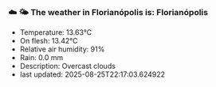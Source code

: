 ### ☁️ 🌤️  The weather in Florianópolis is: Florianópolis

- Temperature: 13.63°C
- On flesh: 13.42°C
- Relative air humidity: 91%
- Rain: 0.0 mm
- Description: Overcast clouds
- last updated: 2025-08-25T22:17:03.624922

